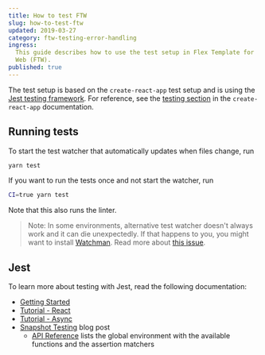 ```yaml
---
title: How to test FTW
slug: how-to-test-ftw
updated: 2019-03-27
category: ftw-testing-error-handling
ingress:
  This guide describes how to use the test setup in Flex Template for
  Web (FTW).
published: true
---
```


The test setup is based on the `create-react-app` test setup and is
using the [Jest testing framework](https://jestjs.io/). For reference,
see the
[testing section](https://create-react-app.dev/docs/running-tests) in
the `create-react-app` documentation.

## Running tests

To start the test watcher that automatically updates when files change,
run

```bash
yarn test
```

If you want to run the tests once and not start the watcher, run

```bash
CI=true yarn test
```

Note that this also runs the linter.

> Note: In some environments, alternative test watcher doesn't always
> work and it can die unexpectedly. If that happens to you, you might
> want to install
> [Watchman](https://facebook.github.io/watchman/docs/install/). Read
> more about
> [this issue](https://github.com/facebook/create-react-app/issues/871).

## Jest

To learn more about testing with Jest, read the following documentation:

- [Getting Started](https://jestjs.io/docs/en/getting-started)
- [Tutorial - React](https://jestjs.io/docs/en/tutorial-react)
- [Tutorial - Async](https://jestjs.io/docs/en/tutorial-async)
- [Snapshot Testing](https://jestjs.io/blog/2016/07/27/jest-14.html)
  blog post
  - [API Reference](https://jestjs.io/docs/en/api) lists the global
    environment with the available functions and the assertion matchers
